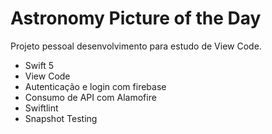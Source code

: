 # Astronomy Picture of the Day

Projeto pessoal desenvolvimento para estudo de View Code. 

- Swift 5
- View Code
- Autenticação e login com firebase
- Consumo de API com Alamofire
- Swiftlint
- Snapshot Testing
